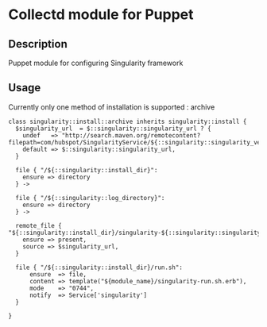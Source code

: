 # Collectd module for Puppet

## Description

Puppet module for configuring Singularity framework

## Usage

Currently only one method of installation is supported : archive

```puppet
class singularity::install::archive inherits singularity::install {
  $singularity_url  = $::singularity::singularity_url ? {
    undef   => "http://search.maven.org/remotecontent?filepath=com/hubspot/SingularityService/${::singularity::singularity_version}/SingularityService-${::singularity::singularity_version}.jar",
    default => $::singularity::singularity_url,
  }

  file { "/${::singularity::install_dir}":
    ensure => directory
  } ->

  file { "/${::singularity::log_directory}":
    ensure => directory
  } ->

  remote_file { "${::singularity::install_dir}/singularity-${::singularity::singularity_version}.jar":
    ensure => present,
    source => $singularity_url,
  }

  file { "/${::singularity::install_dir}/run.sh":
      ensure  => file,
      content => template("${module_name}/singularity-run.sh.erb"),
      mode    => "0744",
      notify  => Service['singularity']
  }

}
```
